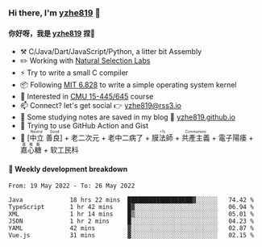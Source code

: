 ### Hi there, I'm [yzhe819](https://github.com/yzhe819) 👋

#### 你好呀，我是 [yzhe819](https://github.com/yzhe819) 捏👋

- :hammer_and_pick: C/Java/Dart/JavaScript/Python, a litter bit Assembly
- :pencil2: Working with [Natural Selection Labs](https://github.com/NaturalSelectionLabs)
- ⚡ Try to write a small C compiler
- 📦 Following [MIT 6.828](https://pdos.csail.mit.edu/6.828/2018/overview.html) to write a simple operating system kernel
- 🧪 Interested in [CMU 15-445/645](https://15445.courses.cs.cmu.edu/fall2020/) course
- 📫 Connect? let's get social 👉 yzhe819@rss3.io
- :scroll: Some studying notes are saved in my blog :space_invader: [yzhe819.github.io](https://yzhe819.github.io/)
- 🌟 Trying to use GitHub Action and Gist
- 🔑 <ruby>[中立 善良]<rp>（</rp><rt>Neutral Good</rt><rp>）</rp></ruby> + 老二次元 + 老中二病了 + <ruby>膜法師<rp>（</rp><rt>+1s</rt><rp>）</rp></ruby> +  <ruby>共產主義<rp>（</rp><rt>Communism</rt><rp>）</rp></ruby> + 電子陽痿 + <ruby>嘉心糖<rp>（</rp><rt>嘉晚飯</rt><rp>）</rp></ruby> + 软工民科



#### 📝 Weekly development breakdown

<!--START_SECTION:waka-->

```text
From: 19 May 2022 - To: 26 May 2022

Java             18 hrs 22 mins  ██████████████████▓░░░░░░   74.42 %
TypeScript       1 hr 42 mins    █▓░░░░░░░░░░░░░░░░░░░░░░░   06.94 %
XML              1 hr 14 mins    █▒░░░░░░░░░░░░░░░░░░░░░░░   05.01 %
JSON             1 hr 2 mins     █░░░░░░░░░░░░░░░░░░░░░░░░   04.23 %
YAML             42 mins         ▓░░░░░░░░░░░░░░░░░░░░░░░░   02.87 %
Vue.js           31 mins         ▓░░░░░░░░░░░░░░░░░░░░░░░░   02.15 %
```

<!--END_SECTION:waka-->



